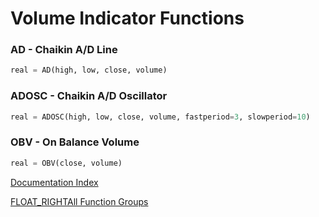 # Volume Indicator Functions
### AD - Chaikin A/D Line
```python
real = AD(high, low, close, volume)
```

### ADOSC - Chaikin A/D Oscillator
```python
real = ADOSC(high, low, close, volume, fastperiod=3, slowperiod=10)
```

### OBV - On Balance Volume
```python
real = OBV(close, volume)
```


[Documentation Index](../doc_index.md)

[FLOAT_RIGHTAll Function Groups](../funcs.md)